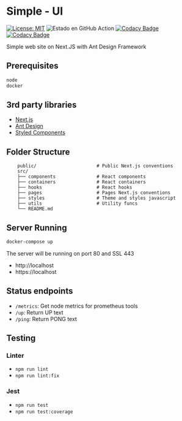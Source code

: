 # Simple - UI
[![License: MIT](https://img.shields.io/badge/License-MIT-yellow.svg)](https://opensource.org/licenses/MIT)
![Estado en GitHub Action](https://github.com/psbarrales/simple-ui/actions/workflows/ui.yml/badge.svg)
[![Codacy Badge](https://app.codacy.com/project/badge/Grade/5077d23911514ce2ba27625fcd4c2aec)](https://www.codacy.com/gh/psbarrales/simple-ui/dashboard?utm_source=github.com&amp;utm_medium=referral&amp;utm_content=psbarrales/simple-ui&amp;utm_campaign=Badge_Grade)
[![Codacy Badge](https://app.codacy.com/project/badge/Coverage/5077d23911514ce2ba27625fcd4c2aec)](https://www.codacy.com/gh/psbarrales/simple-ui/dashboard?utm_source=github.com&utm_medium=referral&utm_content=psbarrales/simple-ui&utm_campaign=Badge_Coverage)

Simple web site on Next.JS with Ant Design Framework
## Prerequisites
```bash
node
docker
```

## 3rd party libraries
*  [Next.js](https://nextjs.org/)
*  [Ant Design](https://ant.design/)
*  [Styled Components](https://styled-components.com/)
## Folder Structure
```plain
    public/                      # Public Next.js conventions
    src/
    ├── components               # React components
    ├── containers               # React containers
    ├── hooks                    # React hooks
    ├── pages                    # Pages Next.js conventions
    ├── styles                   # Theme and styles javascript
    ├── utils                    # Utility funcs
    └── README.md
```

## Server Running
```bash
docker-compose up
```
The server will be running on port 80 and SSL 443
*  http://localhost
*  https://localhost

## Status endpoints
*  `/metrics`: Get node metrics for prometheus tools
*  `/up`: Return UP text
*  `/ping`: Return PONG text

## Testing
### Linter
*  `npm run lint`
*  `npm run lint:fix`
### Jest
*  `npm run test`
*  `npm run test:coverage`
